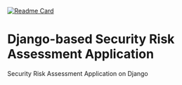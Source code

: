 [![Readme Card](https://github-readme-stats.vercel.app/api/pin/?username=deviloid&repo=SecurityRiskAssessment-Django&show_icons=true&include_all_commits=true&bg_color=00a6b7&title_color=ffffff)](https://github.com/deviloid/SecurityRiskAssessment-Django)

# Django-based Security Risk Assessment Application
 Security Risk Assessment Application on Django

